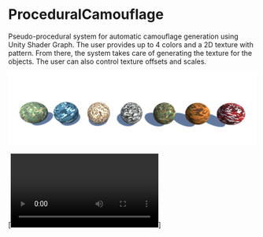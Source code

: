 # ProceduralCamouflage

Pseudo-procedural system for automatic camouflage generation using Unity Shader Graph. The user provides up to 4 colors and a 2D texture with pattern. From there, the system takes care of generating the texture for the objects. The user can also control texture offsets and scales.

![Image](ReadmeResources/image.png)

[![Video](ReadmeResources/video.mp4)]
